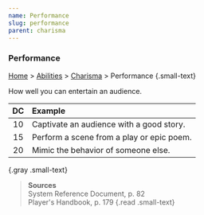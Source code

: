 ```yaml
---
name: Performance
slug: performance
parent: charisma
---
```

### Performance
[Home](dm-operations-center) > [Abilities](abilities-menu) > [Charisma](charisma) > Performance {.small-text}

How well you can entertain an audience.

| DC | Example                                 |
| :--: | :---------------------------------------- |
|  10  | Captivate an audience with a good story.  |
|  15  | Perform a scene from a play or epic poem. |
|  20  | Mimic the behavior of someone else.       |
{.gray .small-text}

> **Sources** <br/>
> System Reference Document, p. 82<br/>
> Player's Handbook, p. 179
{.read .small-text}


